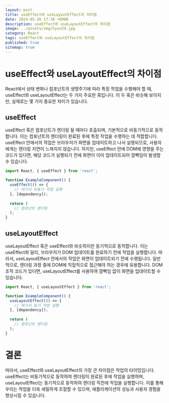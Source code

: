 ```yaml
---
layout: post
title: useEffect와 useLayoutEffect의 차이점
date: 2024-05-26 17:30 +0900
description: useEffect와 useLayoutEffect의 차이점
image: ../assets/img/hyun29.jpg
category: React
tags: useEffect와 useLayoutEffect의 차이점
published: true
sitemap: true
---
```


# useEffect와 useLayoutEffect의 차이점
React에서 상태 변화나 컴포넌트의 생명주기에 따라 특정 작업을 수행해야 할 때, useEffect와 useLayoutEffect는 두 가지 주요한 훅입니다. 이 두 훅은 비슷해 보이지만, 실제로는 몇 가지 중요한 차이가 있습니다.

## useEffect
useEffect 훅은 컴포넌트가 렌더링 될 때마다 호출되며, 기본적으로 비동기적으로 동작합니다. 이는 컴포넌트의 렌더링이 완료된 후에 특정 작업을 수행하는 데 적합합니다. useEffect 안에서의 작업은 브라우저가 화면을 업데이트하고 나서 실행되므로, 사용자에게는 렌더링 지연이 느껴지지 않습니다. 하지만, useEffect 안에 DOM에 영향을 주는 코드가 있다면, 해당 코드가 실행되기 전에 화면이 이미 업데이트되어 깜빡임이 발생할 수 있습니다.

````jsx
import React, { useEffect } from 'react';

function ExampleComponent() {
  useEffect(() => {
    // 여기서 비동기 작업 실행
  }, [dependency]);
  
  return (
    // 컴포넌트 렌더링
  );
}
````

## useLayoutEffect
useLayoutEffect 훅은 useEffect와 비슷하지만 동기적으로 동작합니다. 이는 useEffect와 달리, 브라우저가 DOM 업데이트를 완료하기 전에 작업을 실행합니다. 따라서, useLayoutEffect 안에서의 작업은 화면이 업데이트되기 전에 수행됩니다. 일반적으로, 렌더링 과정 중에 DOM에 직접적으로 접근해야 하는 경우에 유용합니다. DOM 조작 코드가 있다면, useLayoutEffect를 사용하여 깜빡임 없이 화면을 업데이트할 수 있습니다.

````jsx
import React, { useLayoutEffect } from 'react';

function ExampleComponent() {
  useLayoutEffect(() => {
    // 여기서 동기 작업 실행
  }, [dependency]);
  
  return (
    // 컴포넌트 렌더링
  );
}
````

# 결론
따라서, useEffect와 useLayoutEffect의 가장 큰 차이점은 작업의 타이밍입니다. useEffect는 비동기적으로 동작하여 렌더링이 완료된 후에 작업을 실행하며, useLayoutEffect는 동기적으로 동작하여 렌더링 직전에 작업을 실행합니다. 이를 통해 우리는 작업을 더욱 세밀하게 조절할 수 있으며, 애플리케이션의 성능과 사용자 경험을 향상시킬 수 있습니다.